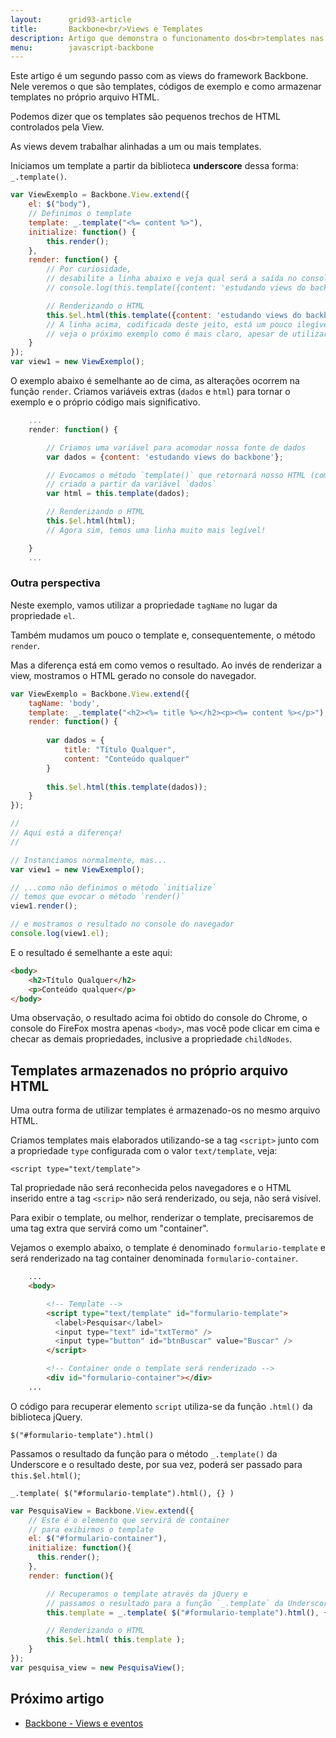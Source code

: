 ```yaml
---
layout:      grid93-article
title:       Backbone<br/>Views e Templates
description: Artigo que demonstra o funcionamento dos<br>templates nas views do framework Backbone para JavaScript
menu:        javascript-backbone
---
```


Este artigo é um segundo passo com as views do framework Backbone. Nele veremos o que são templates, códigos de exemplo 
e como armazenar templates no próprio arquivo HTML.

Podemos dizer que os templates são pequenos trechos de HTML controlados pela View.

As views devem trabalhar alinhadas a um ou mais templates.

Iniciamos um template a partir da biblioteca __underscore__ dessa forma: `_.template()`.

```javascript
var ViewExemplo = Backbone.View.extend({
    el: $("body"),
    // Definimos o template
    template: _.template("<%= content %>"),
    initialize: function() {
        this.render();
    },
    render: function() {
        // Por curiosidade, 
        // desabilite a linha abaixo e veja qual será a saída no console.
        // console.log(this.template({content: 'estudando views do backbone'}))

        // Renderizando o HTML
        this.$el.html(this.template({content: 'estudando views do backbone'}));
        // A linha acima, codificada deste jeito, está um pouco ilegível
        // veja o próximo exemplo como é mais claro, apesar de utilizar mais variáveis
    }
});
var view1 = new ViewExemplo();
```

O exemplo abaixo é semelhante ao de cima, as alterações ocorrem na função `render`. Criamos variáveis extras (`dados` e
`html`) para tornar o exemplo e o próprio código mais significativo.

```javascript
    ...
    render: function() {

        // Criamos uma variável para acomodar nossa fonte de dados
        var dados = {content: 'estudando views do backbone'};

        // Evocamos o método `template()` que retornará nosso HTML (como string)
        // criado a partir da variável `dados`
        var html = this.template(dados);

        // Renderizando o HTML
        this.$el.html(html);
        // Agora sim, temos uma linha muito mais legível!

    }
    ...
```


### Outra perspectiva

Neste exemplo, vamos utilizar a propriedade `tagName` no lugar da propriedade `el`.

Também mudamos um pouco o template e, consequentemente, o método `render`.

Mas a diferença está em como vemos o resultado. Ao invés de renderizar a view, mostramos o HTML gerado no console
do navegador.

```javascript
var ViewExemplo = Backbone.View.extend({
    tagName: 'body',
    template: _.template("<h2><%= title %></h2><p><%= content %></p>"),
    render: function() {
      
      	var dados = {
            title: "Título Qualquer",
            content: "Conteúdo qualquer"
        }
        
        this.$el.html(this.template(dados));
    }
});

//
// Aqui está a diferença!
//

// Instanciamos normalmente, mas...
var view1 = new ViewExemplo();  

// ...como não definimos o método `initialize`
// temos que evocar o método `render()`
view1.render();

// e mostramos o resultado no console do navegador
console.log(view1.el);
```

E o resultado é semelhante a este aqui:

```html
<body>​
    <h2>​Título Qualquer​</h2>​
    <p>​Conteúdo qualquer​</p>​
</body>​
```

Uma observação, o resultado acima foi obtido do console do Chrome, o console do FireFox mostra apenas `<body>​`, mas você
pode clicar em cima e checar as demais propriedades, inclusive a propriedade `childNodes`.


Templates armazenados no próprio arquivo HTML
---

Uma outra forma de utilizar templates é armazenado-os no mesmo arquivo HTML.

Criamos templates mais elaborados utilizando-se a tag `<script>` junto com a propriedade `type` configurada com o valor
`text/template`, veja:

    <script type="text/template">

Tal propriedade não será reconhecida pelos navegadores e o HTML inserido entre a tag `<scrip>` não será renderizado, ou
seja, não será visível.

Para exibir o template, ou melhor, renderizar o template, precisaremos de uma tag extra que servirá como um "container".

Vejamos o exemplo abaixo, o template é denominado `formulario-template` e será renderizado na tag container denominada
`formulario-container`.

```html
    ...
    <body>

        <!-- Template -->
        <script type="text/template" id="formulario-template">
          <label>Pesquisar</label>
          <input type="text" id="txtTermo" />
          <input type="button" id="btnBuscar" value="Buscar" />
        </script>

        <!-- Container onde o template será renderizado -->
        <div id="formulario-container"></div>
    ...
```

O código para recuperar elemento `script` utiliza-se da função `.html()` da biblioteca jQuery.

    $("#formulario-template").html()

Passamos o resultado da função para o método `_.template()` da Underscore e o resultado deste, por sua vez, poderá ser 
passado para `this.$el.html()`;

    _.template( $("#formulario-template").html(), {} )

```javascript
var PesquisaView = Backbone.View.extend({
    // Este é o elemento que servirá de container
    // para exibirmos o template
    el: $("#formulario-container"),
    initialize: function(){
      this.render();
    },
    render: function(){

        // Recuperamos o template através da jQuery e
        // passamos o resultado para a função `_.template` da Underscore
        this.template = _.template( $("#formulario-template").html(), {} );

        // Renderizando o HTML
        this.$el.html( this.template );
    }
});
var pesquisa_view = new PesquisaView();
```


Próximo artigo
--

- [Backbone - Views e eventos](/javascript/backbone-views-eventos/)